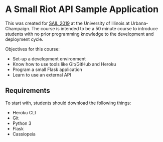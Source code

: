 # A Small Riot API Sample Application

This was created for [SAIL 2019](https://sail.cs.illinois.edu/) at the University of Illinois at Urbana-Champaign. The course is intended to be a 50 minute course to introduce students with no prior programming knowledge to the development and deployment cycle. 

Objectives for this course:
- Set-up a development environment
- Know how to use tools like Git/GitHub and Heroku
- Program a small Flask application
- Learn to use an external API

## Requirements

To start with, students should download the following things:

- Heroku CLI
- Git
- Python 3
- Flask
- Cassiopeia
